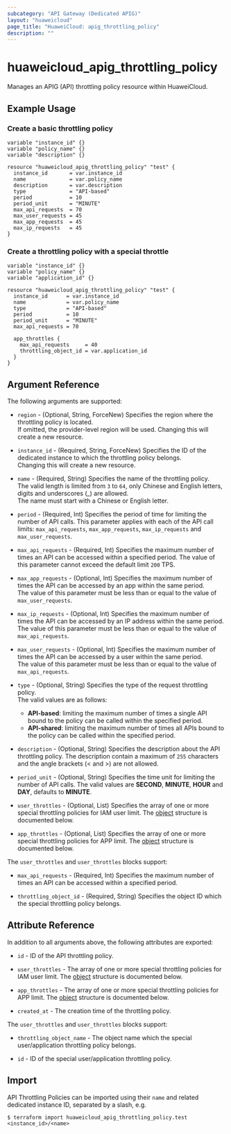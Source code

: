 ```yaml
---
subcategory: "API Gateway (Dedicated APIG)"
layout: "huaweicloud"
page_title: "HuaweiCloud: apig_throttling_policy"
description: ""
---
```


# huaweicloud_apig_throttling_policy

Manages an APIG (API) throttling policy resource within HuaweiCloud.

## Example Usage

### Create a basic throttling policy

```hcl
variable "instance_id" {}
variable "policy_name" {}
variable "description" {}

resource "huaweicloud_apig_throttling_policy" "test" {
  instance_id       = var.instance_id
  name              = var.policy_name
  description       = var.description
  type              = "API-based"
  period            = 10
  period_unit       = "MINUTE"
  max_api_requests  = 70
  max_user_requests = 45
  max_app_requests  = 45
  max_ip_requests   = 45
}
```

### Create a throttling policy with a special throttle

```hcl
variable "instance_id" {}
variable "policy_name" {}
variable "application_id" {}

resource "huaweicloud_apig_throttling_policy" "test" {
  instance_id      = var.instance_id
  name             = var.policy_name
  type             = "API-based"
  period           = 10
  period_unit      = "MINUTE"
  max_api_requests = 70

  app_throttles {
    max_api_requests     = 40
    throttling_object_id = var.application_id
  }
}
```

## Argument Reference

The following arguments are supported:

* `region` - (Optional, String, ForceNew) Specifies the region where the throttling policy is located.  
  If omitted, the provider-level region will be used. Changing this will create a new resource.

* `instance_id` - (Required, String, ForceNew) Specifies the ID of the dedicated instance to which the throttling
  policy belongs.  
  Changing this will create a new resource.

* `name` - (Required, String) Specifies the name of the throttling policy.  
  The valid length is limited from `3` to `64`, only Chinese and English letters, digits and underscores (_) are
  allowed.  
  The name must start with a Chinese or English letter.

* `period` - (Required, Int) Specifies the period of time for limiting the number of API calls.
  This parameter applies with each of the API call limits: `max_api_requests`, `max_app_requests`, `max_ip_requests`
  and `max_user_requests`.

* `max_api_requests` - (Required, Int) Specifies the maximum number of times an API can be accessed within a specified
  period. The value of this parameter cannot exceed the default limit `200` TPS.

* `max_app_requests` - (Optional, Int) Specifies the maximum number of times the API can be accessed by an app within
  the same period.  
  The value of this parameter must be less than or equal to the value of `max_user_requests`.

* `max_ip_requests` - (Optional, Int) Specifies the maximum number of times the API can be accessed by an IP address
  within the same period.  
  The value of this parameter must be less than or equal to the value of `max_api_requests`.

* `max_user_requests` - (Optional, Int) Specifies the maximum number of times the API can be accessed by a user within
  the same period.  
  The value of this parameter must be less than or equal to the value of `max_api_requests`.

* `type` - (Optional, String) Specifies the type of the request throttling policy.  
  The valid values are as follows:
  + **API-based**: limiting the maximum number of times a single API bound to the policy can be called within the
    specified period.
  + **API-shared**: limiting the maximum number of times all APIs bound to the policy can be called within the specified
    period.

* `description` - (Optional, String) Specifies the description about the API throttling policy.
  The description contain a maximum of `255` characters and the angle brackets (< and >) are not allowed.

* `period_unit` - (Optional, String) Specifies the time unit for limiting the number of API calls.
  The valid values are **SECOND**, **MINUTE**, **HOUR** and **DAY**, defaults to **MINUTE**.

* `user_throttles` - (Optional, List) Specifies the array of one or more special throttling policies for IAM user limit.
  The [object](#throttles_rule) structure is documented below.

* `app_throttles` - (Optional, List) Specifies the array of one or more special throttling policies for APP limit.
  The [object](#throttles_rule) structure is documented below.

<a name="throttles_rule"></a>
The `user_throttles` and `user_throttles` blocks support:

* `max_api_requests` - (Required, Int) Specifies the maximum number of times an API can be accessed within a specified
  period.

* `throttling_object_id` - (Required, String) Specifies the object ID which the special throttling policy belongs.

## Attribute Reference

In addition to all arguments above, the following attributes are exported:

* `id` - ID of the API throttling policy.

* `user_throttles` - The array of one or more special throttling policies for IAM user limit.
  The [object](#throttles_rule_attr) structure is documented below.

* `app_throttles` - The array of one or more special throttling policies for APP limit.
  The [object](#throttles_rule_attr) structure is documented below.

* `created_at` - The creation time of the throttling policy.

<a name="throttles_rule_attr"></a>
The `user_throttles` and `user_throttles` blocks support:

* `throttling_object_name` - The object name which the special user/application throttling policy belongs.

* `id` - ID of the special user/application throttling policy.

## Import

API Throttling Policies can be imported using their `name` and related dedicated instance ID, separated by a slash, e.g.

```shell
$ terraform import huaweicloud_apig_throttling_policy.test <instance_id>/<name>
```
